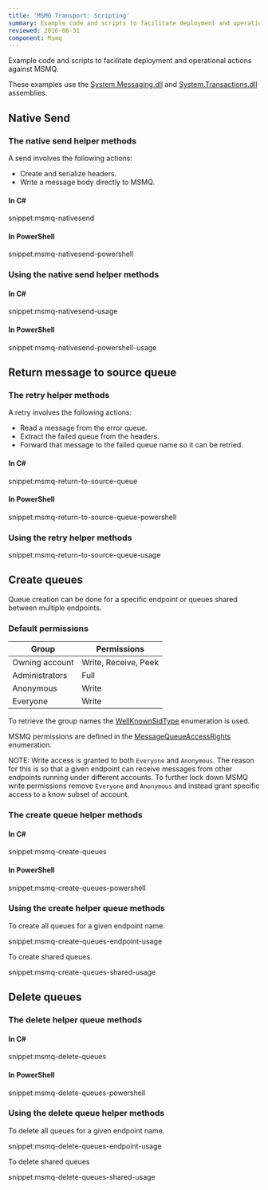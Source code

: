 ```yaml
---
title: 'MSMQ Transport: Scripting'
summary: Example code and scripts to facilitate deployment and operational actions against MSMQ.
reviewed: 2016-08-31
component: Msmq
---
```


Example code and scripts to facilitate deployment and operational actions against MSMQ.

These examples use the [System.Messaging.dll](https://msdn.microsoft.com/en-us/library/System.Messaging.aspx) and [System.Transactions.dll](https://msdn.microsoft.com/en-us/library/system.transactions.aspx) assemblies.


## Native Send


### The native send helper methods

A send involves the following actions:

 * Create and serialize headers.
 * Write a message body directly to MSMQ.


#### In C&#35;

snippet:msmq-nativesend


#### In PowerShell

snippet:msmq-nativesend-powershell


### Using the native send helper methods


#### In C&#35;

snippet:msmq-nativesend-usage


#### In PowerShell

snippet:msmq-nativesend-powershell-usage


## Return message to source queue


### The retry helper methods

A retry involves the following actions:

 * Read a message from the error queue.
 * Extract the failed queue from the headers.
 * Forward that message to the failed queue name so it can be retried.


#### In C&#35;

snippet:msmq-return-to-source-queue


#### In PowerShell

snippet:msmq-return-to-source-queue-powershell


### Using the retry helper methods

snippet:msmq-return-to-source-queue-usage


## Create queues

Queue creation can be done for a specific endpoint or queues shared between multiple endpoints.


### Default permissions

| Group | Permissions |
|---|---|
| Owning account | Write, Receive, Peek |
| Administrators | Full |
| Anonymous | Write  |
| Everyone | Write |

To retrieve the group names the [WellKnownSidType](https://msdn.microsoft.com/en-us/library/system.security.principal.wellknownsidtype.aspx) enumeration is used.

MSMQ permissions are defined in the [MessageQueueAccessRights](https://msdn.microsoft.com/en-us/library/system.messaging.messagequeueaccessrights.aspx) enumeration.

NOTE: Write access is granted to both `Everyone` and `Anonymous`. The reason for this is so that a given endpoint can receive messages from other endpoints running under different accounts. To further lock down MSMQ write permissions remove `Everyone` and `Anonymous` and instead grant specific access to a know subset of account.


### The create queue helper methods


#### In C&#35;

snippet:msmq-create-queues


#### In PowerShell

snippet:msmq-create-queues-powershell


### Using the create helper queue methods

To create all queues for a given endpoint name.

snippet:msmq-create-queues-endpoint-usage

To create shared queues.

snippet:msmq-create-queues-shared-usage


## Delete queues


### The delete helper queue methods


#### In C&#35;

snippet:msmq-delete-queues


#### In PowerShell

snippet:msmq-delete-queues-powershell


### Using the delete queue helper methods

To delete all queues for a given endpoint name.

snippet:msmq-delete-queues-endpoint-usage

To delete shared queues

snippet:msmq-delete-queues-shared-usage